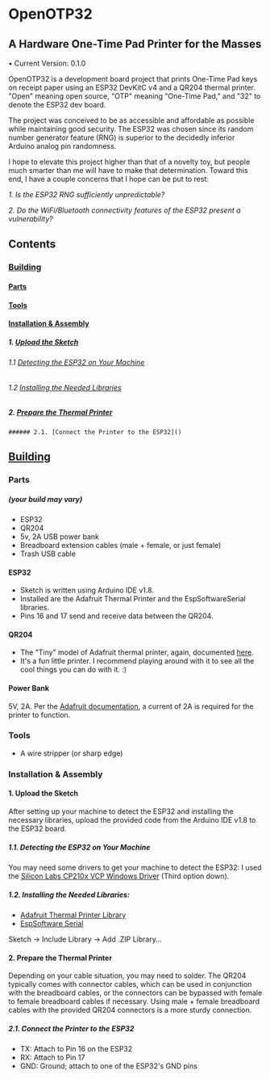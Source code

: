 # OpenOTP32
## A Hardware One-Time Pad Printer for the Masses

• Current Version: 0.1.0


OpenOTP32 is a development board project that prints One-Time Pad keys on receipt paper using an ESP32 DevKitC v4 and a QR204 thermal printer. "Open" meaning open source, "OTP" meaning "One-Time Pad," and "32" to denote the ESP32 dev board.

The project was conceived to be as accessible and affordable as possible while maintaining good security.
The ESP32 was chosen since its random number generator feature (RNG) is superior to the decidedly inferior Arduino analog pin randomness.

I hope to elevate this project higher than that of a novelty toy, but people much smarter than me will have to make that determination. Toward this end, I have a couple concerns that I hope can be put to rest:

*1. Is the ESP32 RNG sufficiently unpredictable?*

*2. Do the WiFi/Bluetooth connectivity features of the ESP32 present a vulnerability?*

## Contents
### [Building](https://github.com/emergencyrussell/OpenOTP32#building-1)
#### [Parts](https://github.com/emergencyrussell/OpenOTP32#parts)
#### [Tools](https://github.com/emergencyrussell/OpenOTP32#tools)
#### [Installation & Assembly](https://github.com/emergencyrussell/OpenOTP32#installation--assembly)
##### 1. [Upload the Sketch](https://github.com/emergencyrussell/OpenOTP32#1-upload-the-sketch)
###### 1.1 [Detecting the ESP32 on Your Machine](https://github.com/emergencyrussell/OpenOTP32#11-detecting-the-esp32-on-your-machine)
###### 1.2 [Installing the Needed Libraries](https://github.com/emergencyrussell/OpenOTP32#12-installing-the-needed-libraries)
##### 2. [Prepare the Thermal Printer](https://github.com/emergencyrussell/OpenOTP32#contents)
	###### 2.1. [Connect the Printer to the ESP32]()

## [Building](https://github.com/emergencyrussell/OpenOTP32#building)
### Parts
##### (your build may vary)
- ESP32
- QR204
- 5v, 2A USB power bank
- Breadboard extension cables (male + female, or just female)
- Trash USB cable

#### ESP32
- Sketch is written using Arduino IDE v1.8.
- Installed are the Adafruit Thermal Printer and the EspSoftwareSerial libraries.
- Pins 16 and 17 send and receive data between the QR204.

#### QR204
- The "Tiny" model of Adafruit thermal printer, again, documented [here](https://cdn-learn.adafruit.com/downloads/pdf/mini-thermal-receipt-printer.pdf).
- It's a fun little printer. I recommend playing around with it to see all the cool things you can do with it. :)

#### Power Bank
5V, 2A. Per the [Adafruit documentation](https://cdn-learn.adafruit.com/downloads/pdf/mini-thermal-receipt-printer.pdf), a current of 2A is required for the printer to function.

### Tools
- A wire stripper (or sharp edge)

### Installation & Assembly
#### 1. Upload the Sketch
After setting up your machine to detect the ESP32 and installing the necessary libraries, upload the provided code from the Arduino IDE v1.8 to the ESP32 board.

##### 1.1. Detecting the ESP32 on Your Machine
You may need some drivers to get your machine to detect the ESP32: I used the [Silicon Labs CP210x VCP Windows Driver](https://www.silabs.com/developers/usb-to-uart-bridge-vcp-drivers?tab=downloads) (Third option down).

##### 1.2. Installing the Needed Libraries:

- [Adafruit Thermal Printer Library](https://github.com/adafruit/Adafruit-Thermal-Printer-Library)
- [EspSoftware Serial](https://github.com/plerup/espsoftwareserial)

Sketch -> Include Library -> Add .ZIP Library…

#### 2. Prepare the Thermal Printer

Depending on your cable situation, you may need to solder. The QR204 typically comes with connector cables, which can be used in conjunction with the breadboard cables, or the connectors can be bypassed with female to female breadboard cables if necessary. Using male + female breadboard cables with the provided QR204 connectors is a more sturdy connection.

##### 2.1. Connect the Printer to the ESP32

- TX: Attach to Pin 16 on the ESP32
- RX: Attach to Pin 17
- GND: Ground; attach to one of the ESP32's GND pins